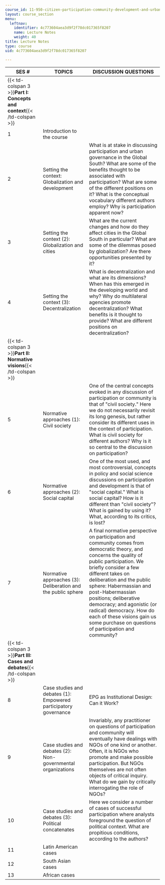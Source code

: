 ```yaml
---
course_id: 11-950-citizen-participation-community-development-and-urban-governance-in-the-developing-world-spring-2007
layout: course_section
menu:
  leftnav:
    identifier: 4c773604aea3d9f2f78dc017365f8207
    name: Lecture Notes
    weight: 40
title: Lecture Notes
type: course
uid: 4c773604aea3d9f2f78dc017365f8207

---
```


| SES # | TOPICS | DISCUSSION QUESTIONS |
| --- | --- | --- |
| {{< td-colspan 3 >}}**Part I: Concepts and context**{{< /td-colspan >}} |||
| 1 | Introduction to the course | &nbsp; |
| 2 | Setting the context: Globalization and development | What is at stake in discussing participation and urban governance in the Global South? What are some of the benefits thought to be associated with participation? What are some of the different positions on it? What is the conceptual vocabulary different authors employ? Why is participation apparent now? |
| 3 | Setting the context (2): Globalization and cities | What are the current changes and how do they affect cities in the Global South in particular? What are some of the dilemmas posed by globalization? Are there opportunities presented by it? |
| 4 | Setting the context (3): Decentralization | What is decentralization and what are its dimensions? When has this emerged in the developing world and why? Why do multilateral agencies promote decentralization? What benefits is it thought to provide? What are different positions on decentralization? |
| {{< td-colspan 3 >}}**Part II: Normative visions**{{< /td-colspan >}} |||
| 5 | Normative approaches (1): Civil society | One of the central concepts evoked in any discussion of participation or community is that of "civil society." Here we do not necessarily revisit its long genesis, but rather consider its different uses in the context of participation. What is civil society for different authors? Why is it so central to the discussion on participation? |
| 6 | Normative approaches (2): Social capital | One of the most used, and most controversial, concepts in policy and social science discussions on participation and development is that of "social capital." What is social capital? How is it different than "civil society"? What is gained by using it? What, according to its critics, is lost? |
| 7 | Normative approaches (3): Deliberation and the public sphere | A final normative perspective on participation and community comes from democratic theory, and concerns the quality of public participation. We briefly consider a few different takes on deliberation and the public sphere: Habermassian and post-Habermassian positions; deliberative democracy; and agonistic (or radical) democracy. How do each of these visions gain us some purchase on questions of participation and community? |
| {{< td-colspan 3 >}}**Part III: Cases and debates**{{< /td-colspan >}} |||
| 8 | Case studies and debates (1): Empowered participatory governance | EPG as Institutional Design: Can it Work? |
| 9 | Case studies and debates (2): Non-governmental organizations | Invariably, any practitioner on questions of participation and community will eventually have dealings with NGOs of one kind or another. Often, it is NGOs who promote and make possible participation. But NGOs themselves are not often objects of critical inquiry. What do we gain by critically interrogating the role of NGOs? |
| 10 | Case studies and debates (3): Political concatenates | Here we consider a number of cases of successful participation where analysts foreground the question of political context. What are propitious conditions, according to the authors? |
| 11 | Latin American cases | &nbsp; |
| 12 | South Asian cases | &nbsp; |
| 13 | African cases |